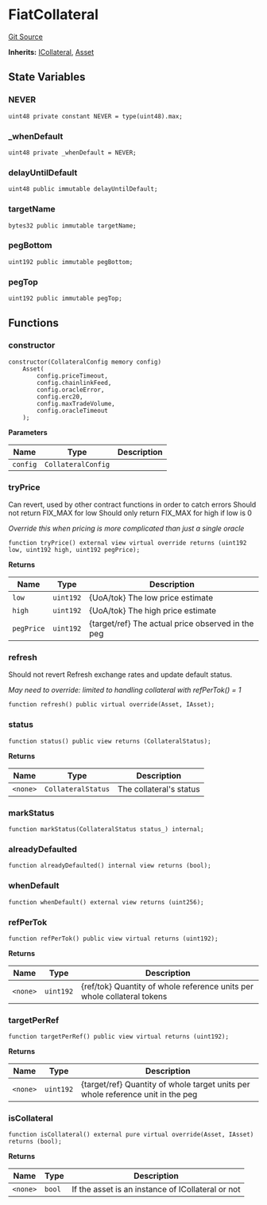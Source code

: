 # FiatCollateral
[Git Source](https://github.com/larrythecucumber321/protocol/blob/aabf2c9d4120808940fb3be9193cb66ea71ac351/contracts/plugins/assets/FiatCollateral.sol)

**Inherits:**
[ICollateral](/tools/docgen/src/contracts/interfaces/IAsset.sol/interface.ICollateral.md), [Asset](/tools/docgen/src/contracts/plugins/assets/Asset.sol/contract.Asset.md)


## State Variables
### NEVER

```solidity
uint48 private constant NEVER = type(uint48).max;
```


### _whenDefault

```solidity
uint48 private _whenDefault = NEVER;
```


### delayUntilDefault

```solidity
uint48 public immutable delayUntilDefault;
```


### targetName

```solidity
bytes32 public immutable targetName;
```


### pegBottom

```solidity
uint192 public immutable pegBottom;
```


### pegTop

```solidity
uint192 public immutable pegTop;
```


## Functions
### constructor


```solidity
constructor(CollateralConfig memory config)
    Asset(
        config.priceTimeout,
        config.chainlinkFeed,
        config.oracleError,
        config.erc20,
        config.maxTradeVolume,
        config.oracleTimeout
    );
```
**Parameters**

|Name|Type|Description|
|----|----|-----------|
|`config`|`CollateralConfig`||


### tryPrice

Can revert, used by other contract functions in order to catch errors
Should not return FIX_MAX for low
Should only return FIX_MAX for high if low is 0

*Override this when pricing is more complicated than just a single oracle*


```solidity
function tryPrice() external view virtual override returns (uint192 low, uint192 high, uint192 pegPrice);
```
**Returns**

|Name|Type|Description|
|----|----|-----------|
|`low`|`uint192`|{UoA/tok} The low price estimate|
|`high`|`uint192`|{UoA/tok} The high price estimate|
|`pegPrice`|`uint192`|{target/ref} The actual price observed in the peg|


### refresh

Should not revert
Refresh exchange rates and update default status.

*May need to override: limited to handling collateral with refPerTok() = 1*


```solidity
function refresh() public virtual override(Asset, IAsset);
```

### status


```solidity
function status() public view returns (CollateralStatus);
```
**Returns**

|Name|Type|Description|
|----|----|-----------|
|`<none>`|`CollateralStatus`|The collateral's status|


### markStatus


```solidity
function markStatus(CollateralStatus status_) internal;
```

### alreadyDefaulted


```solidity
function alreadyDefaulted() internal view returns (bool);
```

### whenDefault


```solidity
function whenDefault() external view returns (uint256);
```

### refPerTok


```solidity
function refPerTok() public view virtual returns (uint192);
```
**Returns**

|Name|Type|Description|
|----|----|-----------|
|`<none>`|`uint192`|{ref/tok} Quantity of whole reference units per whole collateral tokens|


### targetPerRef


```solidity
function targetPerRef() public view virtual returns (uint192);
```
**Returns**

|Name|Type|Description|
|----|----|-----------|
|`<none>`|`uint192`|{target/ref} Quantity of whole target units per whole reference unit in the peg|


### isCollateral


```solidity
function isCollateral() external pure virtual override(Asset, IAsset) returns (bool);
```
**Returns**

|Name|Type|Description|
|----|----|-----------|
|`<none>`|`bool`|If the asset is an instance of ICollateral or not|


